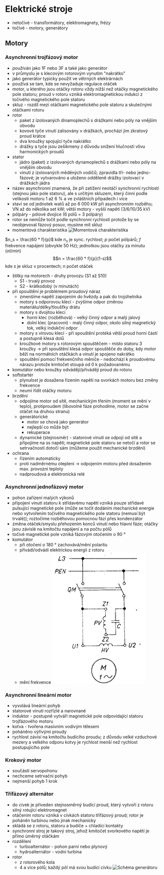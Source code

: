 # Elektrické stroje
* netočivé - transformátory, elektromagnety, frézy
* točivé - motory, generátory
## Motory
### Asynchronní trojfázový motor
* používán jako 1F nebo 3F a také jako generátor
* v průmyslu je s klecovým rotorovým vynutím "nakrátko"
* jako generátor typicky použit ve větrných elektrárnách
* používá se tam, kde se nevyžaduje regulace otáček
* motor, u kterého jsou otáčky rotoru vždy nižší než otáčky magnetického pole statoru; proud v rotoru vzniká elektromagnetickou indukcí z točivého magnetického pole statoru
* skluz - rozdíl mezi otáčkami magnetického pole statoru a skutečnými otáčkami rotoru
* rotor
	* paket z izolovaných dinamoplechů s drážkami nebo póly na vnějším obvodu
	* kovové tyče vinutí zalisovány v drážkách, prochází jim zkratový proud krátce
	* dva kroužky spojující tyče nakrátko
	* drážky a tyče jsou zešikmeny z důvodu snížení hlučnosti vlivu harmonických proudů
* stator
	* jádro (paket) z izolovaných dynamoplechů s drážkami nebo póly na vnějším obvodu
	* vinutí z izolovaných měděných vodičů; zpravidla tří- nebo jedno-fázové; je vytvarováno a uloženo odděleně drážky izolovací v drážkách jádra
* název asynchronní znamená, že při zatížení neotáčí synchronní rychlostí (stejnou jako pole statoru), ale s určitým skluzem, který činní podle velikosti motoru 1 až 6 % a ve zvláštních případech i více
* staví se od jednotek watů až po 6 000 kW při asynchronním rozběhu; VN až do několika set kW; větší motory - vyšší napětí (3/6/10/35 kV)
* pólpáry - pólové dvojice (6 pólů = 3 pólpáry)
* rotor se nemůže točit podle synchronní rychlosti protože by se neobjevoval fázový posuv, musíme mít skluz
* momentová charakteristika
![Momentová charakteristika](http://ebooks.skola-agc.cz/ESP/HTML/3/Ob13.jpg)

$n_s = \frac{60 * f}{p}$ kde $n_s$ je sync. rychlost; $p$ počet pólpárů; $f$ frekvence napájení (obvykle 50 Hz); jednotkou jsou otáčky za minutu ($ot/min$)
$$n = \frac{60 * f}{p}(1-s)$$ kde $s$ je skluz v procentech; $n$ počet otáček
* štítky na motorech - druhy provozu (S1 až S10)
	* S1 - trvalý provoz
	* S2 - krátkodobý (v minutách)
* při spouštění je problémem proudový náraz
	* zmenšíme napětí zapojením do hvězdy a pak do trojúhelníka
	* motory s odporovou klecí - zvýšíme odpor změnou materiálu/délky/tloušťky drátu
	* motory s dvojitou klecí
		* horní klec (rozběhová) - velký činný odpor a malý jalový
		* dolní klec (pracovní) - malý činný odpor, okolo silný magnetický tok, velký indukční odpor
	* motory s vírovou klecí - při spouštění protéká větší proud horní částí a postupně klesá dolů
	* kroužkové motory s rotorovým spouštěčem - místo statoru 3 kroužky → při spouštění klesá odpor spouštěče do doby, kdy motor běží na normálních otáčkách a vinutí je spojeno nakrátko
	* spouštění pomocí frekvenčního měniče - nedochází k proudovému nárazu protože kmitočet stoupá od 0 k požadovanému
* komutátor nebo kroužky odvádějí/přivádějí proud do rotoru
* softstartér
	* plynulost je dosažena řízením napětí na svorkách motoru bez změny frekvence
	* neumí řídit otáčky motoru
* brzdění
	* odpojíme motor od sítě, mechanickým třením (moment se mění v teplo), protiproudem (libovolné fáze prohodíme, motor se začne otáčet na druhou stranu)
	* generátorické
		* motor se chová jako generátor
		* nejlepší co může být
		* rekuperace
	* dynamické (stejnosměr) - statorové vinutí se odpojí od sítě a připojíme na ss napětí; magnetické pole statoru se netočí a rotor se setrvačností dotočí sám (můžeme použít mechanické brzdění)
* ochrana
	* řízením automaticky
	* proti nadměrnému oteplení → odpojením motoru před dosažením max. provozní teploty
	* nadproudová a elektronická relé
### Asynchronní jednofázový motor
* pohon zařízení malých výkonů
* připojení vinutí statoru k střídavému napětí vzniká pouze střídavé pulsující magnetické pole (může se točit dodáním mechanické energie nebo vytvořením točivého magnetického pole statoru (nemusí být trvalé)); roztočíme rozběhovou pomocnou fází přes kondenzátor
* změna otáček/smyslu přehozením konců vinutí nebo hlavní fáze; otáčky jsou závislé na kmitočtu napájení a na počtu pólů
* točivé magnetické pole vzniká fázovým otočením o 90 °
* komutátor
	* při otočení o 180 ° zachovává/mění polaritu
	* přivádí/odvádí elektrickou energii z rotoru
	* mění frekvence
![](SIZ_24_3_24@2.png)
### Asynchronní lineární motor
* vyvolává lineární pohyb
* statorové vinutí rozřízlé a narovnané
* induktor - postupně vytváří magnetické pole odpovídající statoru trojfázového motoru
* kotva - tvořena masivním vodivým tělesem
* poháněno výřivými proudy
* rychlost závisí na kmitočtu budícího proudu; z důvodu velké vzduchové mezery a velkého odporu kotvy je rychlost menší než rychlost postupujícího pole
### Krokový motor
* součástí servopohonu
* nechceme setrvační pohyb
* nejmenší pohyb 1 krok
### Třífázový alternátor
* do cívek je přiveden stejnosměrný budící proud, který vytvoří z rotoru silný rotující elektromagnet
* otáčením rotoru vzniká v cívkách statoru třífázový proud; rotor je poháněn turbínou nebo jinak mechanicky
* skládá se z rotoru, statoru a budiče + chladící kontakty
* synchronní stroj je takový stroj, jehož kmitočet svorkového napětí je přímo úměrný otáčkám
* rozdělení
	* turboalternátor - pohon parní nebo plynový
	* hydroalternátor - vodní turbína
* rotor
	* z rotorového kola
	* 4 a více pólů; každý pól má svou budící cívku
![Schéma generátoru](http://ebooks.skola-agc.cz/ESP/HTML/13/Ob104.jpg)